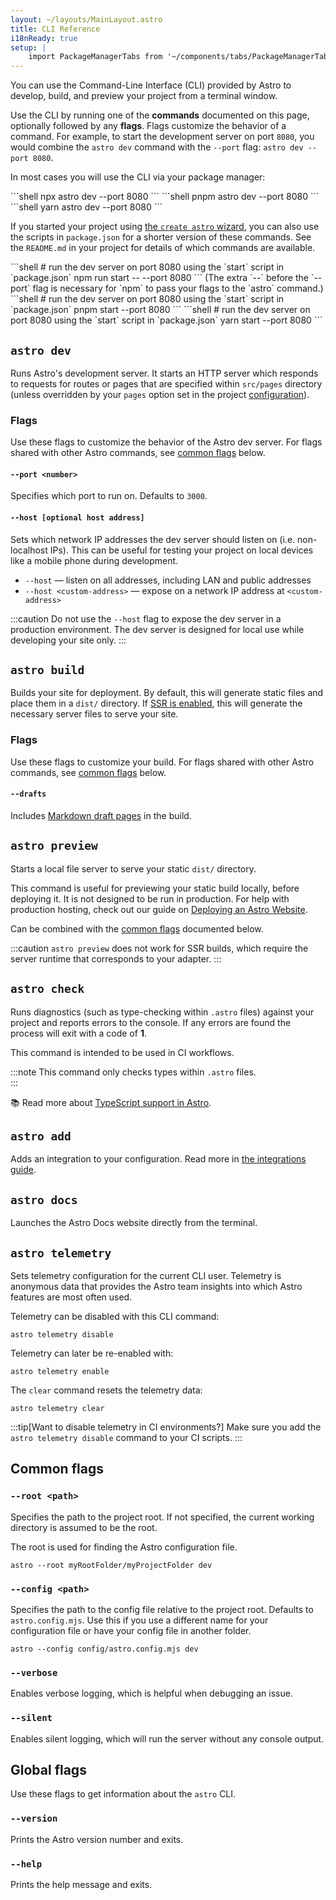 ```yaml
---
layout: ~/layouts/MainLayout.astro
title: CLI Reference
i18nReady: true
setup: |
    import PackageManagerTabs from '~/components/tabs/PackageManagerTabs.astro'
---
```


You can use the Command-Line Interface (CLI) provided by Astro to develop, build, and preview your project from a terminal window.

Use the CLI by running one of the **commands** documented on this page, optionally followed by any **flags**. Flags customize the behavior of a command. For example, to start the development server on port `8080`, you would combine the `astro dev` command with the `--port` flag: `astro dev --port 8080`.

In most cases you will use the CLI via your package manager:

<PackageManagerTabs>
  <Fragment slot="npm">
  ```shell
  npx astro dev --port 8080
  ```
  </Fragment>
  <Fragment slot="pnpm">
  ```shell
  pnpm astro dev --port 8080
  ```
  </Fragment>
  <Fragment slot="yarn">
  ```shell
  yarn astro dev --port 8080
  ```
  </Fragment>
</PackageManagerTabs>

If you started your project using [the `create astro` wizard](/en/install/auto/#1-run-the-setup-wizard), you can also use the scripts in `package.json` for a shorter version of these commands. See the `README.md` in your project for details of which commands are available.

<PackageManagerTabs>
  <Fragment slot="npm">
  ```shell
  # run the dev server on port 8080 using the `start` script in `package.json`
  npm run start -- --port 8080
  ```
  (The extra `--` before the `--port` flag is necessary for `npm` to pass your flags to the `astro` command.)
  </Fragment>
  <Fragment slot="pnpm">
  ```shell
  # run the dev server on port 8080 using the `start` script in `package.json`
  pnpm start --port 8080
  ```
  </Fragment>
  <Fragment slot="yarn">
  ```shell
  # run the dev server on port 8080 using the `start` script in `package.json`
  yarn start --port 8080
  ```
  </Fragment>
</PackageManagerTabs>

## `astro dev`

Runs  Astro's development server. It starts an HTTP server which responds to requests for routes or pages that are specified within `src/pages` directory (unless overridden by your `pages` option set in the project [configuration](/en/reference/configuration-reference/)).

<h3>Flags</h3>

Use these flags to customize the behavior of the Astro dev server. For flags shared with other Astro commands, see [common flags](#common-flags) below.

#### `--port <number>`

Specifies which port to run on. Defaults to `3000`.

#### `--host [optional host address]`

Sets which network IP addresses the dev server should listen on (i.e. non-localhost IPs). This can be useful for testing your project on local devices like a mobile phone during development.

- `--host` — listen on all addresses, including LAN and public addresses
- `--host <custom-address>` — expose on a network IP address at `<custom-address>`

:::caution
Do not use the `--host` flag to expose the dev server in a production environment. The dev server is designed for local use while developing your site only.
:::

## `astro build`

Builds your site for deployment. By default, this will generate static files and place them in a `dist/` directory. If [SSR is enabled](/en/guides/server-side-rendering/), this will generate the necessary server files to serve your site.

<h3>Flags</h3>

Use these flags to customize your build. For flags shared with other Astro commands, see [common flags](#common-flags) below.

#### `--drafts`

Includes [Markdown draft pages](/en/guides/markdown-content/#markdown-drafts) in the build.

## `astro preview`

Starts a local file server to serve your static `dist/` directory.

This command is useful for previewing your static build locally, before deploying it. It is not designed to be run in production. For help with production hosting, check out our guide on [Deploying an Astro Website](/en/guides/deploy/).

Can be combined with the [common flags](#common-flags) documented below.

:::caution
`astro preview` does not work for SSR builds, which require the server runtime that corresponds to your adapter.
:::

## `astro check`

Runs diagnostics (such as type-checking within `.astro` files) against your project and reports errors to the console. If any errors are found the process will exit with a code of **1**.

This command is intended to be used in CI workflows.

:::note
This command only checks types within `.astro` files.  
:::

📚 Read more about [TypeScript support in Astro](/en/guides/typescript/).

## `astro add`

Adds an integration to your configuration. Read more in [the integrations guide](/en/guides/integrations-guide/#automatic-integration-setup).

## `astro docs`

Launches the Astro Docs website directly from the terminal.

## `astro telemetry`

Sets telemetry configuration for the current CLI user. Telemetry is anonymous data that provides the Astro team insights into which Astro features are most often used.

Telemetry can be disabled with this CLI command:

```shell
astro telemetry disable
```

Telemetry can later be re-enabled with:

```shell
astro telemetry enable
```

The `clear` command resets the telemetry data:

```shell
astro telemetry clear
```

:::tip[Want to disable telemetry in CI environments?]
Make sure you add the `astro telemetry disable` command to your CI scripts.
:::

## Common flags

### `--root <path>`

Specifies the path to the project root. If not specified, the current working directory is assumed to be the root.

The root is used for finding the Astro configuration file.

```shell
astro --root myRootFolder/myProjectFolder dev
```

### `--config <path>`

Specifies the path to the config file relative to the project root. Defaults to `astro.config.mjs`. Use this if you use a different name for your configuration file or have your config file in another folder.

```shell
astro --config config/astro.config.mjs dev
```

### `--verbose`

Enables verbose logging, which is helpful when debugging an issue.

### `--silent`

Enables silent logging, which will run the server without any console output.

## Global flags

Use these flags to get information about the `astro` CLI.

### `--version`

Prints the Astro version number and exits.

### `--help`

Prints the help message and exits.

